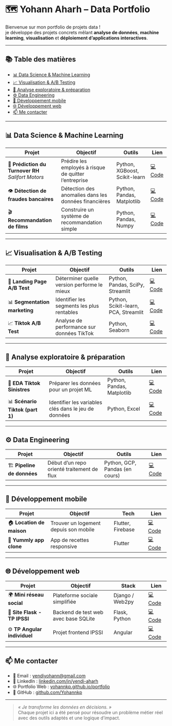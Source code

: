 # 🗺 Yohann Aharh – Data Portfolio

Bienvenue sur mon portfolio de projets data !  
je développe des projets concrets mêlant **analyse de données**, **machine learning**, **visualisation** et **déploiement d’applications interactives**.

---

## 📚 Table des matières

- [📊 Data Science & Machine Learning](#-data-science--machine-learning)
- [📈 Visualisation & A/B Testing](#-visualisation--ab-testing)
- [🧠 Analyse exploratoire & préparation](#-analyse-exploratoire--préparation)
- [⚙️ Data Engineering](#-data-engineering)
- [📱 Développement mobile](#-développement-mobile)
- [🌐 Développement web](#-développement-web)
- [📫 Me contacter](#-me-contacter)

---

## 📊 Data Science & Machine Learning

| Projet | Objectif | Outils | Lien |
|--------|----------|--------|------|
| 🧠 **Prédiction du Turnover RH** <br/> *Salifort Motors* | Prédire les employés à risque de quitter l’entreprise | Python, XGBoost, Scikit-learn | [💻 Code](https://github.com/Yohannkp/Projet-Salifort-Motors.) |
| 👁 **Détection de fraudes bancaires** | Détection des anomalies dans les données financières | Python, Pandas, Matplotlib | [💻 Code](https://github.com/Yohannkp/AED-D-tection-de-fraudes) |
| 🎬 **Recommandation de films** | Construire un système de recommandation simple | Python, Pandas, Numpy | [💻 Code](https://github.com/Yohannkp/Recommandation-de-films) |

---

## 📈 Visualisation & A/B Testing

| Projet | Objectif | Outils | Lien |
|--------|----------|--------|------|
| 🧪 **Landing Page A/B Test** | Déterminer quelle version performe le mieux | Python, Pandas, SciPy, Streamlit | [💻 Code](https://github.com/Yohannkp/Tests-Statistiques-Landing-Page) |
| 📊 **Segmentation marketing** | Identifier les segments les plus rentables | Python, Scikit-learn, PCA, Streamlit | [💻 Code](https://github.com/Yohannkp/Analyse-Marketing) |
| 📈 **Tiktok A/B Test** | Analyse de performance sur données TikTok | Python, Seaborn | [💻 Code](https://github.com/Yohannkp/A-B-Testing-Tiktok) |

---

## 🧠 Analyse exploratoire & préparation

| Projet | Objectif | Outils | Lien |
|--------|----------|--------|------|
| 📂 **EDA Tiktok Sinistres** | Préparer les données pour un projet ML | Python, Pandas, Matplotlib | [💻 Code](https://github.com/Yohannkp/EDA-Projet-TIKTOK) |
| 📊 **Scénario Tiktok (part 1)** | Identifier les variables clés dans le jeu de données | Python, Excel | [💻 Code](https://github.com/Yohannkp/Tiktok-Scenario-Part-1-) |

---

## ⚙️ Data Engineering

| Projet | Objectif | Outils | Lien |
|--------|----------|--------|------|
| 🏗 **Pipeline de données** | Début d’un repo orienté traitement de flux | Python, GCP, Pandas (en cours) | [💻 Code](https://github.com/Yohannkp/Data-Engineer) |

---

## 📱 Développement mobile

| Projet | Objectif | Tech | Lien |
|--------|----------|------|------|
| 🏠 **Location de maison** | Trouver un logement depuis son mobile | Flutter, Firebase | [💻 Code](https://github.com/Yohannkp/LocationMaison) |
| 🍳 **Yummly app clone** | App de recettes responsive | Flutter | [💻 Code](https://github.com/Yohannkp/yummly) |

---

## 🌐 Développement web

| Projet | Objectif | Stack | Lien |
|--------|----------|-------|------|
| 🌍 **Mini réseau social** | Plateforme sociale simplifiée | Django / Web2py | [💻 Code](https://github.com/Yohannkp/R-seau-Social) |
| 🧪 **Site Flask - TP IPSSI** | Backend de test web avec base SQLite | Flask, Python | [💻 Code](https://github.com/Yohannkp/Site_Flask) |
| ⚙️ **TP Angular individuel** | Projet frontend IPSSI | Angular | [💻 Code](https://github.com/Yohannkp/tpindivangular) |

---

## 📫 Me contacter

- 📧 Email : [yendiyohann@gmail.com](mailto:yendiyohann@gmail.com)
- 💼 LinkedIn : [linkedin.com/in/yendi-aharh](https://linkedin.com/in/yendi-aharh)
- 🌐 Portfolio Web : [yohannkp.github.io/portfolio](https://yohannkp.github.io/portfolio)
- 🧪 GitHub : [github.com/Yohannkp](https://github.com/Yohannkp)

---

> _« Je transforme les données en décisions. »_  
> Chaque projet ici a été pensé pour résoudre un problème métier réel avec des outils adaptés et une logique d’impact.
